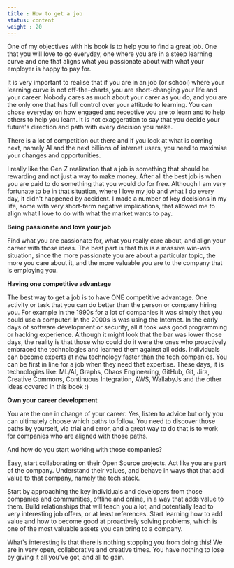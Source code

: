 ```yaml
---
title : How to get a job
status: content
weight : 20
---
```


One of my objectives with his book is to help you to find a great job. One that you will love to go everyday, one where you are in a steep learning curve and one that aligns what you passionate about with what your employer is happy to pay for.

It is very important to realise that if you are in an job (or school) where your learning curve is not off-the-charts, you are short-changing your life and your career. Nobody cares as much about your carer as you do, and you are the only one that has full control over your attitude to learning. You can chose everyday on how engaged and receptive you are to learn and to help others to help you learn. It is not exaggeration to say that you decide your future's direction and path with every decision you make.

There is a lot of competition out there and if you look at what is coming next, namely AI and the next billions of internet users, you need to maximise your changes and opportunities.

I really like the Gen Z realization that a job is something that should be rewarding and not just a way to make money. After all the best job is when you are paid to do something that you would do for free. Although I am very fortunate to be in that situation, where I love my job and what I do every day, it didn't happened by accident. I made a number of key decisions in my life, some with very short-term negative implications, that allowed me to align what I love to do with what the market wants to pay.

**Being passionate and love your job**

Find what you are passionate for, what you really care about, and align your career with those ideas. The best part is that this is a massive win-win situation, since the more passionate you are about a particular topic, the more you care about it, and the more valuable you are to the company that is employing you.

**Having one competitive advantage**

The best way to get a job is to have ONE competitive advantage. One activity or task that you can do better than the person or company hiring you. For example in the 1990s for a lot of companies it was simply that you could use a computer! In the 2000s is was using the Internet. In the early days of software development or security, all it took was good programming or hacking experience. Although it might look that the bar was lower those days, the reality is that those who could do it were the ones who proactively embraced the technologies and learned them against all odds. Individuals can become experts at new technology faster than the tech companies. You can be first in line for a job when they need that expertise. These days, it is technologies like: ML/AI, Graphs, Chaos Engineering, GitHub, Git, Jira, Creative Commons, Continuous Integration, AWS, WallabyJs and the other ideas covered in this book :)

**Own your career development**

You are the one in change of your career. Yes, listen to advice but only you can ultimately choose which paths to follow. You need to discover those paths by yourself, via trial and error, and a great way to do that is to work for companies who are aligned with those paths.

And how do you start working with those companies?

Easy, start collaborating on their Open Source projects. Act like you are part of the company. Understand their values, and behave in ways that that add value to that company, namely the tech stack.

Start by approaching the key individuals and developers from those companies and communities, offline and online, in a way that adds value to them. Build relationships that will teach you a lot, and potentially lead to very interesting job offers, or at least references. Start learning how to add value and how to become good at proactively solving problems, which is one of the most valuable assets you can bring to a company.

What's interesting is that there is nothing stopping you from doing this! We are in very open, collaborative and creative times. You have nothing to lose by giving it all you've got, and all to gain.
